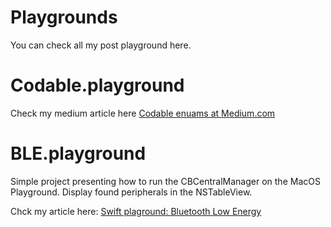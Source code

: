 # Playgrounds
You can check all my post playground here.

# Codable.playground
Check my medium article here [Codable enuams at Medium.com](https://blog.untitledkingdom.com/codable-enums-in-swift-3ab3dacf30ce)

# BLE.playground
Simple project presenting how to run the CBCentralManager on the MacOS Playground. Display found peripherals in the NSTableView.

Chck my article here: [Swift plaground: Bluetooth Low Energy]()
